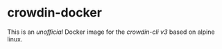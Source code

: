 # crowdin-docker

This is an *unofficial* Docker image for the *crowdin-cli v3* based on alpine linux.

